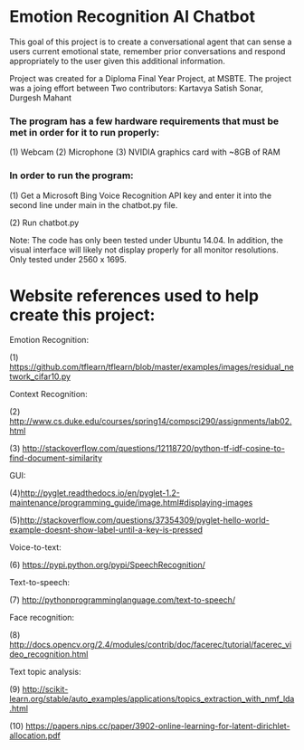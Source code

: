 # Emotion Recognition AI Chatbot

This goal of this project is to create a conversational agent that can sense a users current
emotional state, remember prior conversations and respond appropriately to the user given this
additional information.

Project was created for a Diploma Final Year Project, at MSBTE. The project was a joing effort between Two contributors:
Kartavya Satish Sonar,
Durgesh Mahant

### The program has a few hardware requirements that must be met in order for it to run properly:
(1) Webcam
(2) Microphone
(3) NVIDIA graphics card with ~8GB of RAM

### In order to run the program:
(1) Get a Microsoft Bing Voice Recognition API key and enter it into the second line under main in the chatbot.py
file.

(2) Run chatbot.py

Note: The code has only been tested under Ubuntu 14.04. In addition, the visual interface will likely not display
properly for all monitor resolutions. Only tested under 2560 x 1695.


# Website references used to help create this project:

Emotion Recognition:

(1) https://github.com/tflearn/tflearn/blob/master/examples/images/residual_network_cifar10.py

Context Recognition:

(2) http://www.cs.duke.edu/courses/spring14/compsci290/assignments/lab02.html

(3) http://stackoverflow.com/questions/12118720/python-tf-idf-cosine-to-find-document-similarity

GUI:

(4)http://pyglet.readthedocs.io/en/pyglet-1.2-maintenance/programming_guide/image.html#displaying-images

(5)http://stackoverflow.com/questions/37354309/pyglet-hello-world-example-doesnt-show-label-until-a-key-is-pressed

Voice-to-text:

(6) https://pypi.python.org/pypi/SpeechRecognition/

Text-to-speech:

(7) http://pythonprogramminglanguage.com/text-to-speech/

Face recognition:

(8) http://docs.opencv.org/2.4/modules/contrib/doc/facerec/tutorial/facerec_video_recognition.html

Text topic analysis:

(9) http://scikit-learn.org/stable/auto_examples/applications/topics_extraction_with_nmf_lda.html

(10) https://papers.nips.cc/paper/3902-online-learning-for-latent-dirichlet-allocation.pdf
